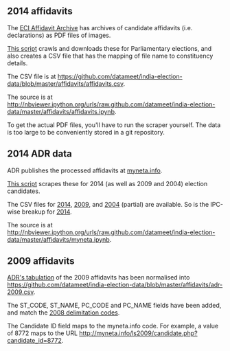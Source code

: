 2014 affidavits
---------------

The [ECI Affidavit Archive](http://affidavitarchive.nic.in/) has archives of candidate affidavits (i.e. declarations) as PDF files of images.

[This script](http://nbviewer.ipython.org/urls/raw.github.com/datameet/india-election-data/master/affidavits/affidavits.ipynb)
crawls and downloads these for Parliamentary elections, and also creates a CSV file that has the mapping of file name to constituency details.

The CSV file is at
<https://github.com/datameet/india-election-data/blob/master/affidavits/affidavits.csv>.

The source is at
<http://nbviewer.ipython.org/urls/raw.github.com/datameet/india-election-data/master/affidavits/affidavits.ipynb>.

To get the actual PDF files, you'll have to run the scraper yourself. The data is too large to be conveniently stored in a git repository.


2014 ADR data
-------------

ADR publishes the processed affidavits at [myneta.info](http://myneta.info/).

[This script](http://nbviewer.ipython.org/urls/raw.github.com/datameet/india-election-data/master/affidavits/myneta.ipynb)
scrapes these for 2014 (as well as 2009 and 2004) election candidates.

The CSV files for
[2014](https://github.com/datameet/india-election-data/blob/master/affidavits/myneta.2014.csv),
[2009](https://github.com/datameet/india-election-data/blob/master/affidavits/myneta.2009.csv), and
[2004](https://github.com/datameet/india-election-data/blob/master/affidavits/myneta.2004.csv) (partial)
are available. So is the IPC-wise breakup for
[2014](https://github.com/datameet/india-election-data/blob/master/affidavits/myneta.details.2014.csv).

The source is at
<http://nbviewer.ipython.org/urls/raw.github.com/datameet/india-election-data/master/affidavits/myneta.ipynb>.


2009 affidavits
---------------

[ADR's tabulation](http://myneta.info/ls2009/index.php?action=summary&subAction=candidates_analyzed&sort=candidate#summary)
of the 2009 affidavits has been normalised into
<https://github.com/datameet/india-election-data/blob/master/affidavits/adr-2009.csv>.

The ST_CODE, ST_NAME, PC_CODE and PC_NAME fields have been added, and match
the [2008 delimitation codes](https://github.com/datameet/india-election-data/blob/master/constituencies/constituency-names-2008.csv).

The Candidate ID field maps to the myneta.info code. For example, a value of
8772 maps to the URL <http://myneta.info/ls2009/candidate.php?candidate_id=8772>.
